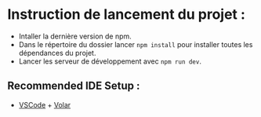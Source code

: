 # Instruction de lancement du projet :

- Intaller la dernière version de npm.
- Dans le répertoire du dossier lancer `npm install` pour installer toutes les dépendances du projet.
- Lancer les serveur de développement avec `npm run dev`.

## Recommended IDE Setup :

- [VSCode](https://code.visualstudio.com/) + [Volar](https://marketplace.visualstudio.com/items?itemName=johnsoncodehk.volar)

